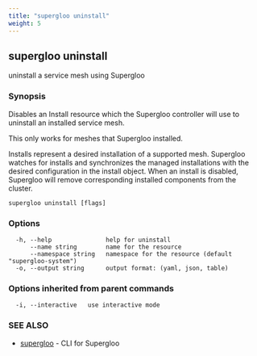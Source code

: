 ```yaml
---
title: "supergloo uninstall"
weight: 5
---
```

## supergloo uninstall

uninstall a service mesh using Supergloo

### Synopsis

Disables an Install resource which the Supergloo controller 
will use to uninstall an installed service mesh.

This only works for meshes that Supergloo installed.

Installs represent a desired installation of a supported mesh.
Supergloo watches for installs and synchronizes the managed installations
with the desired configuration in the install object. When an install is 
disabled, Supergloo will remove corresponding installed components from the cluster.


```
supergloo uninstall [flags]
```

### Options

```
  -h, --help               help for uninstall
      --name string        name for the resource
      --namespace string   namespace for the resource (default "supergloo-system")
  -o, --output string      output format: (yaml, json, table)
```

### Options inherited from parent commands

```
  -i, --interactive   use interactive mode
```

### SEE ALSO

* [supergloo](../supergloo)	 - CLI for Supergloo

